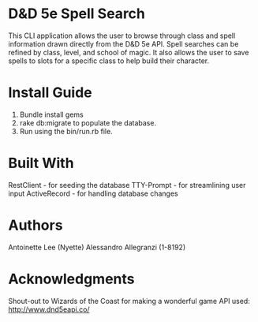 # D&D 5e Spell Search

This CLI application allows the user to browse through class and spell information drawn directly from the D&D 5e API. Spell searches can be refined by class, level, and school of magic. It also allows the user to save spells to slots for a specific class to help build their character.

# Install Guide
1. Bundle install gems
2. rake db:migrate to populate the database.
3. Run using the bin/run.rb file.

# Built With
RestClient - for seeding the database
TTY-Prompt - for streamlining user input
ActiveRecord - for handling database changes

# Authors
Antoinette Lee (Nyette)
Alessandro Allegranzi (1-8192)

# Acknowledgments
Shout-out to Wizards of the Coast for making a wonderful game
API used: http://www.dnd5eapi.co/
